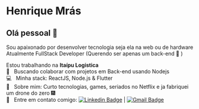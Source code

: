# Henrique Mrás

## Olá pessoal 👋
Sou apaixonado por desenvolver tecnologia seja ela na web ou de hardware
Atualmente FullStack Developer (Querendo ser apenas um back-end :satellite: )

 Estou trabalhando na **Itaípu Logistica**
 <br/> :loudspeaker: &nbsp; Buscando colaborar com projetos em Back-end usando Nodejs
 <br/> :computer: &nbsp; Minha stack: ReactJS, Node.js & Flutter
 <br/> 💬  &nbsp; Sobre mim: Curto tecnologias, games, seriados no Netflix e ja fabriquei um drone do zero :fireworks:
 <br/> :email: &nbsp; Entre em contato comigo: [![Linkedin Badge](https://img.shields.io/badge/-ThiagoMarinho-blue?style=flat-square&logo=Linkedin&logoColor=white&link=https://www.linkedin.com/in/henrique-mrás/)](https://www.https://www.linkedin.com/in/henrique-mrás-424359151/) 
| 
[![Gmail Badge](https://img.shields.io/badge/-henriqueemras@gmail.com-c14438?style=flat-square&logo=Gmail&logoColor=white&link=mailto:henriqueemras@gmail.com)](mailto:henriqueemras@gmail.com)
